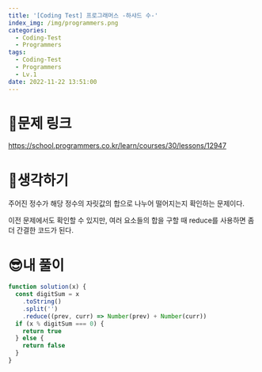 ```yaml
---
title: '[Coding Test] 프로그래머스 -하샤드 수-'
index_img: /img/programmers.png
categories:
  - Coding-Test
  - Programmers
tags:
  - Coding-Test
  - Programmers
  - Lv.1
date: 2022-11-22 13:51:00
---
```

# 📃문제 링크
https://school.programmers.co.kr/learn/courses/30/lessons/12947

# 🤨생각하기
주어진 정수가 해당 정수의 자릿값의 합으로 나누어 떨어지는지 확인하는 문제이다.

이전 문제에서도 확인할 수 있지만, 여러 요소들의 합을 구할 때 reduce를 사용하면 좀 더 간결한 코드가 된다.

# 😎내 풀이
```js
function solution(x) {
  const digitSum = x
    .toString()
    .split('')
    .reduce((prev, curr) => Number(prev) + Number(curr))
  if (x % digitSum === 0) {
    return true
  } else {
    return false
  }
}
```